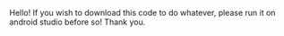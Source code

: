 Hello! If you wish to download this code to do whatever, please run it on android studio before so! Thank you.
